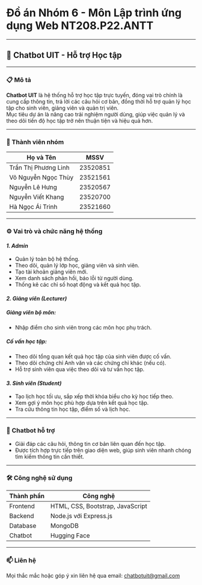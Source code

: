 # Đồ án Nhóm 6 - Môn Lập trình ứng dụng Web NT208.P22.ANTT

---

## 🤖 Chatbot UIT - Hỗ trợ Học tập

---

### 📋 Mô tả
**Chatbot UIT** là hệ thống hỗ trợ học tập trực tuyến, đóng vai trò chính là cung cấp thông tin, trả lời các câu hỏi cơ bản, đồng thời hỗ trợ quản lý học tập cho sinh viên, giảng viên và quản trị viên.  
Mục tiêu dự án là nâng cao trải nghiệm người dùng, giúp việc quản lý và theo dõi tiến độ học tập trở nên thuận tiện và hiệu quả hơn.

---

### 👥 Thành viên nhóm

| Họ và Tên             | MSSV     |
|-----------------------|----------|
| Trần Thị Phương Linh  | 23520851 |
| Võ Nguyễn Ngọc Thùy   | 23521561 |
| Nguyễn Lê Hưng        | 23520567 |
| Nguyễn Viết Khang     | 23520700 |
| Hà Ngọc Ái Trinh      | 23521660 |

---

### ⚙️ Vai trò và chức năng hệ thống

#### *1. Admin*
- Quản lý toàn bộ hệ thống.
- Theo dõi, quản lý lớp học, giảng viên và sinh viên.
- Tạo tài khoản giảng viên mới.
- Xem danh sách phản hồi, báo lỗi từ người dùng.
- Thống kê các chỉ số hoạt động và kết quả học tập.

#### *2. Giảng viên (Lecturer)*

##### Giảng viên bộ môn:
- Nhập điểm cho sinh viên trong các môn học phụ trách.

##### Cố vấn học tập:
- Theo dõi tổng quan kết quả học tập của sinh viên được cố vấn.
- Theo dõi chứng chỉ Anh văn và các chứng chỉ khác (nếu có).
- Hỗ trợ sinh viên qua việc theo dõi và tư vấn học tập.

#### *3. Sinh viên (Student)*
- Tạo lịch học tối ưu, sắp xếp thời khóa biểu cho kỳ học tiếp theo.
- Xem gợi ý môn học phù hợp dựa trên kết quả học tập.
- Tra cứu thông tin học tập, điểm số và lịch học.

---

### 🤖 Chatbot hỗ trợ
- Giải đáp các câu hỏi, thông tin cơ bản liên quan đến học tập.
- Được tích hợp trực tiếp trên giao diện web, giúp sinh viên nhanh chóng tìm kiếm thông tin cần thiết.

---

### 🛠️ Công nghệ sử dụng

| Thành phần  | Công nghệ                       |
|-------------|--------------------------------|
| Frontend    | HTML, CSS, Bootstrap, JavaScript |
| Backend     | Node.js với Express.js          |
| Database    | MongoDB                        |
| Chatbot     | Hugging Face                   |

---
### 📫 Liên hệ
Mọi thắc mắc hoặc góp ý xin liên hệ qua email: chatbotuit@gmail.com




